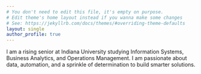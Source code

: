 ```yaml
---
# You don't need to edit this file, it's empty on purpose.
# Edit theme's home layout instead if you wanna make some changes
# See: https://jekyllrb.com/docs/themes/#overriding-theme-defaults
layout: single
author_profile: true
---
```


I am a rising senior at Indiana University studying Information Systems, Business Analytics, and Operations Management. I am passionate about data, automation, and a sprinkle of determination to build smarter solutions. 
